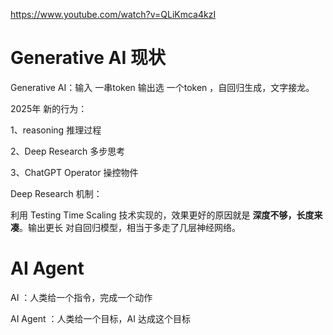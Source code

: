 https://www.youtube.com/watch?v=QLiKmca4kzI



# Generative AI 现状

Generative AI：输入 一串token 输出选 一个token ，自回归生成，文字接龙。



2025年 新的行为：

1、reasoning 推理过程

2、Deep Research 多步思考

3、ChatGPT Operator 操控物件



Deep Research 机制：

利用 Testing Time Scaling 技术实现的，效果更好的原因就是 **深度不够，长度来凑**。输出更长 对自回归模型，相当于多走了几层神经网络。



# AI Agent

AI ：人类给一个指令，完成一个动作

AI Agent ：人类给一个目标，AI 达成这个目标





































